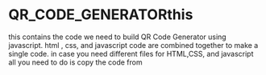 # QR_CODE_GENERATORthis 
this contains the code we need to build QR Code Generator using javascript.
html , css, and javascript code are combined together to make a single code.
in case you need different files for HTML,CSS, and javascript all you need to do is copy the code from <style> tag and 
paste it into CSS file, and for javascript copy the code from <script> tag
